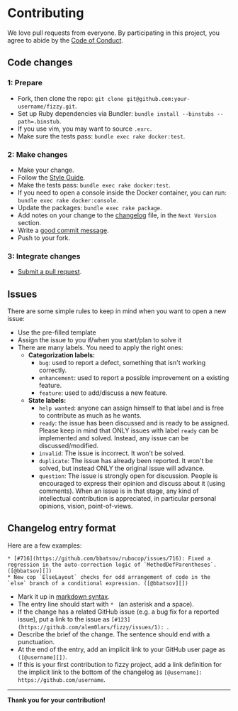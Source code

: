# Contributing

We love pull requests from everyone. By participating in this project, you agree
to abide by the [Code of Conduct][code_of_conduct].

## Code changes

### 1: Prepare

- Fork, then clone the repo: `git clone git@github.com:your-username/fizzy.git`.
- Set up Ruby dependencies via Bundler: `bundle install --binstubs --path=.binstub`.
- If you use vim, you may want to source `.exrc`.
- Make sure the tests pass: `bundle exec rake docker:test`.

### 2: Make changes

- Make your change.
- Follow the [Style Guide][style_guide].
- Make the tests pass: `bundle exec rake docker:test`.
- If you need to open a console inside the Docker container, you can run:
  `bundle exec rake docker:console`.
- Update the packages: `bundle exec rake package`.
- Add notes on your change to the [changelog][changelog] file,
  in the `Next Version` section.
- Write a [good commit message][good_commit_message].
- Push to your fork.

### 3: Integrate changes

- [Submit a pull request][send_pull_request].

## Issues

There are some simple rules to keep in mind when you want to open a new issue:

* Use the pre-filled template
* Assign the issue to you if/when you start/plan to solve it
* There are many labels. You need to apply the right ones:
  * **Categorization labels:**
    * `bug`: used to report a defect, something that isn't working correctly.
    * `enhancement`: used to report a possible improvement on a existing feature.
    * `feature`: used to add/discuss a new feature.
  * **State labels:**
    * `help wanted`: anyone can assign himself to that label and is free to contribute as much as he wants.
    * `ready`: the issue has been discussed and is ready to be assigned.
      Please keep in mind that ONLY issues with label `ready` can be implemented and solved.
      Instead, any issue can be discussed/modified.
    * `invalid`: The issue is incorrect. It won't be solved.
    * `duplicate`: The issue has already been reported. It won't be solved, but instead ONLY the original
      issue will advance.
    * `question`: The issue is strongly open for discussion. People is encouraged to express their opinion and
      discuss about it (using comments).
      When an issue is in that stage, any kind of intellectual contribution is appreciated, in particular
      personal opinions, vision, point-of-views.

## Changelog entry format

Here are a few examples:

```
* [#716](https://github.com/bbatsov/rubocop/issues/716): Fixed a regression in the auto-correction logic of `MethodDefParentheses`. ([@bbatsov][])
* New cop `ElseLayout` checks for odd arrangement of code in the `else` branch of a conditional expression. ([@bbatsov][])
```

* Mark it up in [markdown syntax][markdown_syntax].
* The entry line should start with `* ` (an asterisk and a space).
* If the change has a related GitHub issue (e.g. a bug fix for a reported issue), put a link to the issue as `[#123](https://github.com/alem0lars/fizzy/issues/1): `.
* Describe the brief of the change. The sentence should end with a punctuation.
* At the end of the entry, add an implicit link to your GitHub user page as `([@username][])`.
* If this is your first contribution to fizzy project, add a link definition for the implicit link to the bottom of the changelog as `[@username]: https://github.com/username`.

----

**Thank you for your contribution!**


<!-- Link declarations -->

[style_guide]: ./STYLE_GUIDE.md
[code_of_conduct]: ./CODE_OF_CONDUCT.md
[changelog]: ./CHANGELOG.md

[send_pull_request]: https://github.com/alem0lars/fizzy/compare

[houndci]: https://houndci.com

[good_commit_message]: ./COMMIT_MESSAGE_FORMAT.md

[markdown_syntax]: http://daringfireball.net/projects/markdown/syntax
